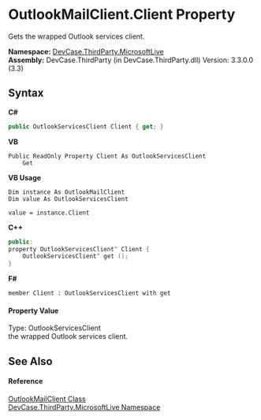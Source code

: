 # OutlookMailClient.Client Property 
 

Gets the wrapped Outlook services client.

**Namespace:**&nbsp;<a href="N_DevCase_ThirdParty_MicrosoftLive">DevCase.ThirdParty.MicrosoftLive</a><br />**Assembly:**&nbsp;DevCase.ThirdParty (in DevCase.ThirdParty.dll) Version: 3.3.0.0 (3.3)

## Syntax

**C#**<br />
``` C#
public OutlookServicesClient Client { get; }
```

**VB**<br />
``` VB
Public ReadOnly Property Client As OutlookServicesClient
	Get
```

**VB Usage**<br />
``` VB Usage
Dim instance As OutlookMailClient
Dim value As OutlookServicesClient

value = instance.Client

```

**C++**<br />
``` C++
public:
property OutlookServicesClient^ Client {
	OutlookServicesClient^ get ();
}
```

**F#**<br />
``` F#
member Client : OutlookServicesClient with get

```


#### Property Value
Type: OutlookServicesClient<br />the wrapped Outlook services client.

## See Also


#### Reference
<a href="T_DevCase_ThirdParty_MicrosoftLive_OutlookMailClient">OutlookMailClient Class</a><br /><a href="N_DevCase_ThirdParty_MicrosoftLive">DevCase.ThirdParty.MicrosoftLive Namespace</a><br />